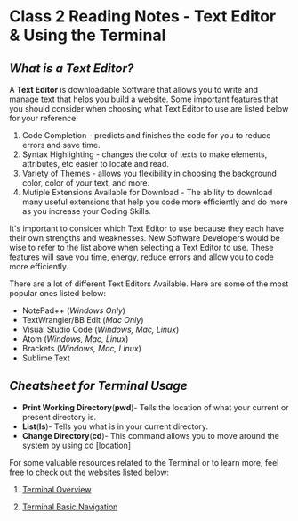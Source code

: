 # Class 2 Reading Notes - Text Editor & Using the Terminal

## ***What is a Text Editor?***

A **Text Editor** is downloadable Software that allows you to write and manage text that helps you build a website. Some important features that you should consider when choosing what Text Editor to use are listed below for your reference:

1. Code Completion - predicts and finishes the code for you to reduce errors and save time.
2. Syntax Highlighting - changes the color of texts to make elements, attributes, etc easier to locate and read.
3. Variety of Themes - allows you flexibility in choosing the background color, color of your text, and more.
4. Mutiple Extensions Available for Download - The ability to download many useful extensions that help you code more efficiently and do more as you increase your Coding Skills.

It's important to consider which Text Editor to use because they each have their own strengths and weaknesses. New Software Developers would be wise to refer to the list above when selecting a Text Editor to use. These features will save you time, energy, reduce errors and allow you to code more efficiently. 

There are a lot of different Text Editors Available. Here are some of the most popular ones listed below:

- NotePad++ (*Windows Only*)
- TextWrangler/BB Edit (*Mac Only*)
- Visual Studio Code (*Windows, Mac, Linux*)
- Atom (*Windows, Mac, Linux*)
- Brackets (*Windows, Mac, Linux*)
- Sublime Text


## ***Cheatsheet for Terminal Usage***

- **Print Working Directory**(**pwd**)- Tells the location of what your current or present directory is.
- **List**(**ls**)- Tells you what is in your current directory.
- **Change Directory**(**cd**)- This command allows you to move around the system by using cd [location]

For some valuable resources related to the Terminal or to learn more, feel free to check out the websites listed below:

1. [Terminal Overview](https://ryanstutorials.net/linuxtutorial/commandline.php)

2. [Terminal Basic Navigation](https://ryanstutorials.net/linuxtutorial/navigation.php)
